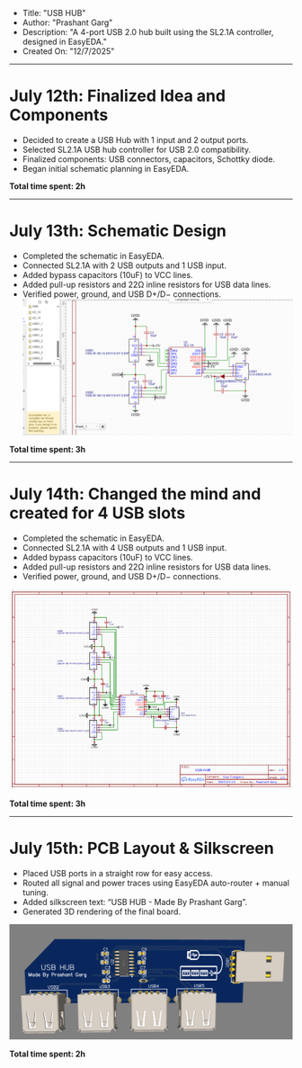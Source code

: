 
- Title: "USB HUB"
- Author: "Prashant Garg"
- Description: "A 4-port USB 2.0 hub built using the SL2.1A controller, designed in EasyEDA."
- Created On: "12/7/2025"
---

# July 12th: Finalized Idea and Components  
- Decided to create a USB Hub with 1 input and 2 output ports.
- Selected SL2.1A USB hub controller for USB 2.0 compatibility.
- Finalized components: USB connectors, capacitors, Schottky diode.
- Began initial schematic planning in EasyEDA.

**Total time spent: 2h**

---

# July 13th: Schematic Design  
- Completed the schematic in EasyEDA.
- Connected SL2.1A with 2 USB outputs and 1 USB input.
- Added bypass capacitors (10uF) to VCC lines.
- Added pull-up resistors and 22Ω inline resistors for USB data lines.
- Verified power, ground, and USB D+/D− connections.
![initial](initial.png)

**Total time spent: 3h**

---
# July 14th: Changed the mind and created for 4 USB slots 
- Completed the schematic in EasyEDA.
- Connected SL2.1A with 4 USB outputs and 1 USB input.
- Added bypass capacitors (10uF) to VCC lines.
- Added pull-up resistors and 22Ω inline resistors for USB data lines.
- Verified power, ground, and USB D+/D− connections.

![initial](schematics.PNG)

**Total time spent: 3h**

---

# July 15th: PCB Layout & Silkscreen  
- Placed USB ports in a straight row for easy access.
- Routed all signal and power traces using EasyEDA auto-router + manual tuning.
- Added silkscreen text: “USB HUB - Made By Prashant Garg”.
- Generated 3D rendering of the final board.

![3D Render](usbhub.PNG)

**Total time spent: 2h**
